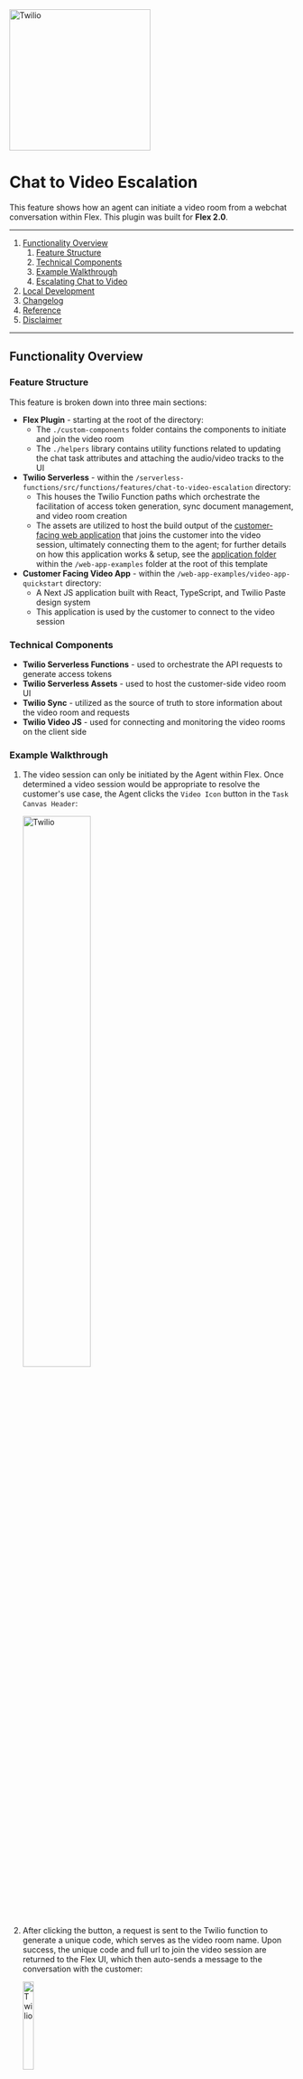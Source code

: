 <a  href="https://www.twilio.com">
<img  src="https://static0.twilio.com/marketing/bundles/marketing/img/logos/wordmark-red.svg"  alt="Twilio"  width="250"  />
</a>

# Chat to Video Escalation

This feature shows how an agent can initiate a video room from a webchat conversation within Flex. This plugin was built for **Flex 2.0**.

---

1. [Functionality Overview](#functionality-overview)
   1. [Feature Structure](#feature-structure)
   1. [Technical Components](#technical-components)
   1. [Example Walkthrough](#example-walkthrough)
   1. [Escalating Chat to Video](#escalating-chat-to-video)
2. [Local Development](#local-development)
3. [Changelog](#changelog)
4. [Reference](#reference)
5. [Disclaimer](#disclaimer)

---

## Functionality Overview

### Feature Structure

This feature is broken down into three main sections:

- **Flex Plugin** - starting at the root of the directory:
  - The `./custom-components` folder contains the components to initiate and join the video room
  - The `./helpers` library contains utility functions related to updating the chat task attributes and attaching the audio/video tracks to the UI
- **Twilio Serverless** - within the `/serverless-functions/src/functions/features/chat-to-video-escalation` directory:
  - This houses the Twilio Function paths which orchestrate the facilitation of access token generation, sync document management, and video room creation
  - The assets are utilized to host the build output of the [customer-facing web application](../../../../web-app-examples/video-app-quickstart/) that joins the customer into the video session, ultimately connecting them to the agent; for further details on how this application works & setup, see the [application folder](../../../../web-app-examples/video-app-quickstart/) within the `/web-app-examples` folder at the root of this template
- **Customer Facing Video App** - within the `/web-app-examples/video-app-quickstart` directory:
  - A Next JS application built with React, TypeScript, and Twilio Paste design system
  - This application is used by the customer to connect to the video session

### Technical Components

- **Twilio Serverless Functions** - used to orchestrate the API requests to generate access tokens
- **Twilio Serverless Assets** - used to host the customer-side video room UI
- **Twilio Sync** - utilized as the source of truth to store information about the video room and requests
- **Twilio Video JS** - used for connecting and monitoring the video rooms on the client side

### Example Walkthrough

1. The video session can only be initiated by the Agent within Flex. Once determined a video session would be appropriate to resolve the customer's use case, the Agent clicks the `Video Icon` button in the `Task Canvas Header`:

   <img  src="./screenshots/video-button.png"  alt="Twilio"  width="50%"  />

2. After clicking the button, a request is sent to the Twilio function to generate a unique code, which serves as the video room name. Upon success, the unique code and full url to join the video session are returned to the Flex UI, which then auto-sends a message to the conversation with the customer:

   <img  src="./screenshots/join-video-message.png"  alt="Twilio"  width="20%"  />

3. Within the Flex UI, a new tab is visible to the Agent within the `Task Canvas Tabs`, labeled `Video Room`:

   <img  src="./screenshots/join-room-button.png"  alt="Twilio"  width="50%"  />

4. After clicking `Join Video Room`, the agent is connected to the video room and can interact with the customer:

   <img  src="./screenshots/agent-video-room.png"  alt="Twilio"  width="50%"  />

5. On the customer's end, they would click the link included in the message, which would open a new browser tab to join the video room:

   <img  src="./screenshots/customer-video-join.png"  alt="Twilio"  width="50%"  />

6. After clicking `Join Video Room`, the customer will connect to the room and interact with the Agent. The buttons below the video allow the customer to toggle their microphone and camera to on/off, share their screen, and disconnect from the video session:

   <img  src="./screenshots/customer-video-room.png"  alt="Twilio"  width="50%"  />

7. Once the video session is complete and the customer disconnects from the room, there is a _Post Video UI_ where you could collect a CSAT or feedback:

   <img  src="./screenshots/post-video-room.png"  alt="Twilio"  width="50%"  />

**Note:** An agent will only be able to participate in one video session at a time. Additionally, an Agent must disconnect from the video session before being allowed to complete or wrap-up a task.

### Escalating Chat to Video

The following diagram demonstrates how a chat session can be escalated to video. More specifically, this flow outlines the technical details from agent initiation to connecting to the video room.

<img  src="./screenshots/Chat-to-Video-Diagram.png"  alt="Twilio"  width="100%"  />

---

## Local Development

To test this feature locally:

1. [Configure, build, and deploy the Customer Facing Video Application](../../../../web-app-examples/video-app-quickstart/).

2. [Deploy your Twilio Function](../../../../README.md) - please follow the instructions laid out at the root of this repository to deploy the serverless function, specifically adding the following entries to the `.env` file within `../../../../serverless-functions`:

   ```
   TWILIO_FLEX_SYNC_SID=ISxxxxxxxxxxxxxxxxxx

   VIDEO_CODE_LENGTH=7
   VIDEO_CODE_TTL=3600
   VIDEO_ROOM_TYPE=group
   VIDEO_RECORD_BY_DEFAULT=false
   ```

3. [Setup Conversations Web Chat](https://github.com/twilio/twilio-webchat-react-app) - to mock an interaction with a customer over web chat using conversations, please stand up the [Twilio Flex Web Chat React Sample](https://github.com/twilio/twilio-webchat-react-app) web app.

---

## Changelog

### 1.0.0

**September 7, 2022**

- Updated README and pushed code.

## Reference

This plugin was created & inspired by a pre-existing solution located in [this repo](https://github.com/jlbrs/Twilio-Video-in-Twilio-Flex), for reference.

## Disclaimer

This software is to be considered "sample code", a Type B Deliverable, and is delivered "as-is" to the user. Twilio bears no responsibility to support the use or implementation of this software.
